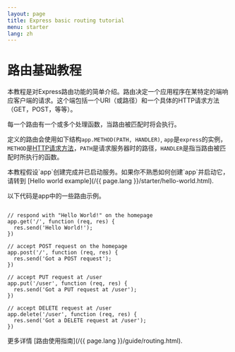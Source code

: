 ```yaml
---
layout: page
title: Express basic routing tutorial
menu: starter
lang: zh
---
```


# 路由基础教程

本教程是对Express路由功能的简单介绍。路由决定一个应用程序在某特定的端响应客户端的请求。这个端包括一个URI（或路径）和一个具体的HTTP请求方法（GET，POST，等等）。

每一个路由有一个或多个处理函数，当路由被匹配时将会执行。

定义的路由会使用如下结构`app.METHOD(PATH, HANDLER)`, `app`是`express`的实例，`METHOD`是[HTTP请求方法](http://en.wikipedia.org/wiki/Hypertext_Transfer_Protocol)，`PATH`是请求服务器时的路径，`HANDLER`是指当路由被匹配时所执行的函数。

<div class="doc-box doc-notice" markdown="1">
本教程假设`app`创建完成并已启动服务。如果你不熟悉如何创建`app`并启动它，请转到 [Hello world example](/{{ page.lang }}/starter/hello-world.html).
</div>

以下代码是app中的一些路由示例。

<pre><code class="language-javascript" translate="no">
// respond with "Hello World!" on the homepage
app.get('/', function (req, res) {
  res.send('Hello World!');
})

// accept POST request on the homepage
app.post('/', function (req, res) {
  res.send('Got a POST request');
})

// accept PUT request at /user
app.put('/user', function (req, res) {
  res.send('Got a PUT request at /user');
})

// accept DELETE request at /user
app.delete('/user', function (req, res) {
  res.send('Got a DELETE request at /user');
})
</code></pre>

更多详情 [路由使用指南](/{{ page.lang }}/guide/routing.html).
